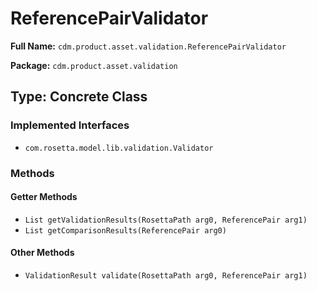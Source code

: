 # ReferencePairValidator

**Full Name:** `cdm.product.asset.validation.ReferencePairValidator`

**Package:** `cdm.product.asset.validation`

## Type: Concrete Class

### Implemented Interfaces

- `com.rosetta.model.lib.validation.Validator`

### Methods

#### Getter Methods

- `List getValidationResults(RosettaPath arg0, ReferencePair arg1)`
- `List getComparisonResults(ReferencePair arg0)`

#### Other Methods

- `ValidationResult validate(RosettaPath arg0, ReferencePair arg1)`

